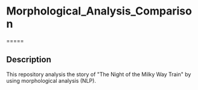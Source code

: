 # Morphological_Analysis_Comparison

=====

## Description
This repository analysis the story of "The Night of the Milky Way Train" by using morphological analysis (NLP).



